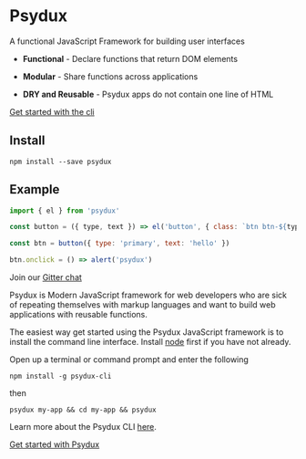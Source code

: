 # Psydux

A functional JavaScript Framework for building user interfaces

- __Functional__ - Declare functions that return DOM elements

- __Modular__ - Share functions across applications

- __DRY and Reusable__ - Psydux apps do not contain one line of HTML

[Get started with the cli](https://github.com/timurtu/psydux-cli)

## Install

```
npm install --save psydux
```

## Example

```javascript
import { el } from 'psydux'

const button = ({ type, text }) => el('button', { class: `btn btn-${type}` }, () => text)

const btn = button({ type: 'primary', text: 'hello' })

btn.onclick = () => alert('psydux')
```

Join our [Gitter chat](https://gitter.im/psydux-framework/Lobby?utm_source=share-link&utm_medium=link&utm_campaign=share-link)

Psydux is Modern JavaScript framework for web developers who are sick of repeating themselves with markup languages and want to build web applications with reusable functions.

The easiest way get started using the Psydux JavaScript framework is to install the command line interface. Install [node](https://nodejs.org)
first if you have not already.

Open up a terminal or command prompt and enter the following

```
npm install -g psydux-cli
```

then

```
psydux my-app && cd my-app && psydux
```

Learn more about the Psydux CLI [here](https://github.com/timurtu/psydux-cli).

[Get started with Psydux](docs/getting-started.md)
